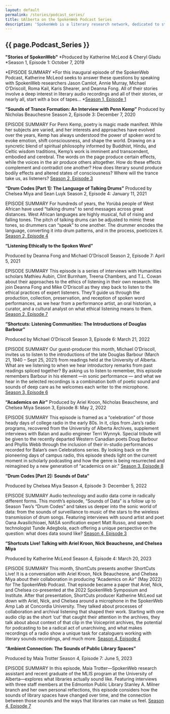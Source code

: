 ```yaml
---
layout: default
permalink: /stories/podcast_series/
title: UAlberta on the SpokenWeb Podcast Series
description: 'SpokenWeb is a literary research network, dedicated to studying literature through sound. But how did this project begin? What kinds of literary recordings inspired it and where were they found? And what happened next in order for these recordings to be heard?'
---
```


<h2 class='page-title'>{{ page.Podcast_Series }}</h2>



**"Stories of SpokenWeb"** 
*Produced by Katherine McLeod & Cheryl Gladu
*Season 1, Episode 1: October 7, 2019

*EPISODE SUMMARY
*For this inaugural episode of the SpokenWeb Podcast, Katherine McLeod seeks to answer these questions by speaking with SpokenWeb researchers Jason Camlot, Annie Murray, Michael O’Driscoll, Roma Kail, Karis Shearer, and Deanna Fong. All of their stories involve a deep interest in literary audio recordings and all of their stories, or nearly all, start with a box of tapes…
*[Season 1, Episode 1](https://spokenweb.ca/podcast/episodes/stories-of-spokenweb/)

**“Sounds of Trance Formation: An Interview with Penn Kemp”**
Produced by Nicholas Beauchesne
Season 2, Episode 3: December 7, 2020

EPISODE SUMMARY
For Penn Kemp, poetry is magic made manifest. While her subjects are varied, and her interests and approaches have evolved over the years, Kemp has always understood the power of spoken word to evoke emotion, shift consciousness, and shape the world. Drawing on a syncretic blend of spiritual philosophy informed by Buddhist, Hindu, and Celtic wisdom traditions, Kemp’s work is imminent and transcendent, embodied and cerebral. The words on the page produce certain effects, while the voices in the air produce others altogether. How do these effects complement and contradict one another? How does literary sound produce bodily effects and altered states of consciousness? Where will the trance take us, as listeners?
[Season 2, Episode 3](https://spokenweb.ca/podcast/episodes/sounds-of-trance-formation-an-interview-with-penn-kemp/)

**“Drum Codes [Part 1]: The Language of Talking Drums”**
Produced by Chelsea Miya and Sean Luyk
Season 2, Episode 4: January 11, 2021

EPISODE SUMMARY
For hundreds of years, the Yorùbá people of West African have used “talking drums” to send messages across great distances. West African languages are highly musical, full of rising and falling tones. The pitch of talking drums can be adjusted to mimic these tones, so drummers can “speak” to one another. The drummer encodes the language, converting it into drum patterns, and in the process, poeticizes it. 
[Season 2, Episode 4](https://spokenweb.ca/podcast/episodes/drum-codes-pt-1-the-language-of-talking-drums/)

**“Listening Ethically to the Spoken Word”**

Produced by Deanna Fong and Michael O’Driscoll
Season 2, Episode 7: April 5, 2021

EPISODE SUMMARY
This episode is a series of interviews with Humanities scholars Mathieu Aubin, Clint Burnham, Treena Chambers, and T.L. Cowan about their approaches to the ethics of listening in their own research. We join Deanna Fong and Mike O’Driscoll as they step back to listen to the ethical practices of expert listeners. They’ll guide us through the production, collection, preservation, and reception of spoken word performances, as we hear from a performance artist, an oral historian, a curator, and a cultural analyst on what ethical listening means to them.
[Season 2, Episode 7](https://spokenweb.ca/podcast/episodes/listening-ethically-to-the-spoken-word/)


**“Shortcuts: Listening Communities: The Introductions of Douglas Barbour”**

Produced by Michael O’Driscoll
Season 3, Episode 6: March 21, 2022

EPISODE SUMMARY 
Our guest-producer this month, Michael O’Driscoll, invites us to listen to the introductions of the late Douglas Barbour (March 21, 1940 – Sept 25, 2021) from readings held at the University of Alberta. What are we listening to when we hear introductory remarks from past readings spliced together? By asking us to listen to remember, this episode remembers Barbour in his element —in sonic performance — and what we hear in the selected recordings is a combination both of poetic sound and sounds of deep care as he welcomes each writer to the microphone. 
[Season 3, Episode 6](https://spokenweb.ca/podcast/episodes/listening-communities-the-introductions-of-douglas-barbour/)


**“Academics on Air”**
Produced by Ariel Kroon, Nicholas Beauchesne, and Chelsea Miya
Season 3, Episode 8: May 2, 2022

EPISODE SUMMARY 
This episode is framed as a “celebration” of those heady days of college radio in the early 80s. In it, clips from Jars’s radio programs, recovered from the University of Alberta Archives, supplement interviews with Balan and audio engineer Terri Wynnyk. Special tribute will be given to the recently departed Western Canadian poets Doug Barbour and Phyllis Webb through the inclusion of their in-studio performances recorded for Balan’s own Celebrations series. By looking back on the pioneering days of campus radio, this episode sheds light on the current moment in scholarly podcasting and how the genre is being resurrected and reimagined by a new generation of “academics on air.”
[Season 3, Episode 8](https://spokenweb.ca/podcast/episodes/academics-on-air/)


**“Drum Codes [Part 2]: Sounds of Data”**

Produced by Chelsea Miya
Season 4, Episode 3: December  5, 2022

EPISODE SUMMARY 
Audio technology and audio data come in radically different forms. This month’s episode, “Sounds of Data” is a follow up to Season Two’s “Drum Codes” and takes us deeper into the sonic world of data: from the sounds of surveillance to music of the stars to the wireless transmission of drum songs. Featuring interviews with sound artist and poet Oana Avasilichioaei, NASA sonification expert Matt Russo, and speech technologist Tunde Adegbola, each offering a unique perspective on the question: what does data sound like?
[Season 4, Episode 3](https://spokenweb.ca/podcast/episodes/drum-codes-part-2-sounds-of-data/)


**“Shortcuts Live! Talking with Ariel Kroon, Nick Beauchesne, and Chelsea Miya**

Produced by Katherine McLeod
Season 4, Episode 4: March 20, 2023

EPISODE SUMMARY 
This month, ShortCuts presents another ShortCuts Live! It is a conversation with Ariel Kroon, Nick Beauchesne, and Chelsea Miya about their collaboration in producing “Academics on Air” (May 2022) for The SpokenWeb Podcast. That episode became a paper that Ariel, Nick, and Chelsea co-presented at the 2022 SpokenWeb Symposium and Institute. After that presentation, ShortCuts producer Katherine McLeod sat down with Ariel, Nick, and Chelsea around a microphone in the SpokenWeb Amp Lab at Concordia University. They talked about processes of collaboration and archival listening that shaped their work. Starting with one audio clip as the short ‘cut’ that caught their attention in the archives, they talk about about context of that clip in the Voiceprint archives, the potential for podcasting to be a radical act of unarchiving, and what makes recordings of a radio show a unique task for cataloguers working with literary sounds recordings, and much more.
[Season 4, Episode 4](https://spokenweb.ca/podcast/episodes/shortcuts-live-talking-with-ariel-kroon-nick-beauchesne-and-chelsea-miya/)


**“Ambient Connection: The Sounds of Public Library Spaces”**

Produced by Maia Trotter
Season 4, Episode 7: June 5, 2023

EPISODE SUMMARY
In this episode, Maia Trotter—SpokenWeb research assistant and recent graduate of the MLIS program at the University of Alberta—explores what libraries actually sound like. Featuring interviews with three staff members at the Edmonton Public Library Stanley A. Milner branch and her own personal reflections, this episode considers how the sounds of library spaces have changed over time, and the connection between those sounds and the ways that libraries can make us feel.
[Season 4, Episode 7](https://spokenweb.ca/podcast/episodes/ambient-connection-the-sounds-of-public-library-spaces/)







